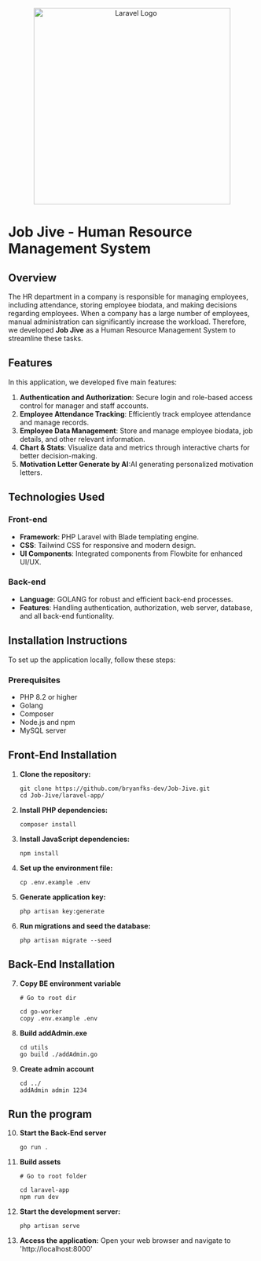 <p align="center"><a href="https://laravel.com" target="_blank"><img src="https://raw.githubusercontent.com/laravel/art/master/logo-lockup/5%20SVG/2%20CMYK/1%20Full%20Color/laravel-logolockup-cmyk-red.svg" width="400" alt="Laravel Logo"></a></p>

# Job Jive - Human Resource Management System

## Overview

The HR department in a company is responsible for managing employees, including attendance, storing employee biodata, and making decisions regarding employees. When a company has a large number of employees, manual administration can significantly increase the workload. Therefore, we developed **Job Jive** as a Human Resource Management System to streamline these tasks.

## Features

In this application, we developed five main features:

1. **Authentication and Authorization**: Secure login and role-based access control for manager and staff accounts.
2. **Employee Attendance Tracking**: Efficiently track employee attendance and manage records.
3. **Employee Data Management**: Store and manage employee biodata, job details, and other relevant information.
4. **Chart & Stats**: Visualize data and metrics through interactive charts for better decision-making.
5. **Motivation Letter Generate by AI**:AI generating personalized motivation letters.

## Technologies Used

### Front-end

- **Framework**: PHP Laravel with Blade templating engine.
- **CSS**: Tailwind CSS for responsive and modern design.
- **UI Components**: Integrated components from Flowbite for enhanced UI/UX.

### Back-end

- **Language**: GOLANG for robust and efficient back-end processes.
- **Features**: Handling authentication, authorization, web server, database, and all back-end funtionality.

## Installation Instructions

To set up the application locally, follow these steps:

### Prerequisites
- PHP 8.2 or higher
- Golang
- Composer
- Node.js and npm
- MySQL server

## Front-End Installation

1. **Clone the repository:**
   ```
   git clone https://github.com/bryanfks-dev/Job-Jive.git
   cd Job-Jive/laravel-app/
   ```

2. **Install PHP dependencies:**
    ```
    composer install
    ```

3. **Install JavaScript dependencies:**
    ```
    npm install
    ```

4. **Set up the environment file:**
    ```
    cp .env.example .env
    ```

5. **Generate application key:**
    ```
    php artisan key:generate
    ```

6. **Run migrations and seed the database:**
    ```
    php artisan migrate --seed
    ```

## Back-End Installation

7. **Copy BE environment variable**
    ```
   # Go to root dir
    
    cd go-worker
    copy .env.example .env
    ```

8. **Build addAdmin.exe**
    ```  
    cd utils
    go build ./addAdmin.go
    ```

9. **Create admin account**
    ``` 
    cd ../
    addAdmin admin 1234
    ```

## Run the program

10. **Start the Back-End server**
    ```
    go run .
    ```

11. **Build assets**
    ```
    # Go to root folder

    cd laravel-app
    npm run dev
    ```

12. **Start the development server:**
    ```
    php artisan serve
    ```

13. **Access the application:**
Open your web browser and navigate to 'http://localhost:8000'
